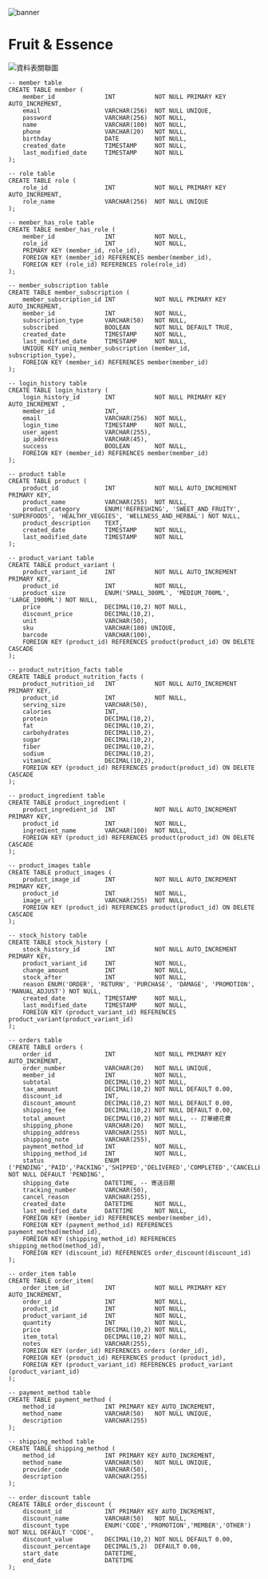 ![banner](https://raw.githubusercontent.com/WilliamHsieh615/fruit-and-essence/refs/heads/main/demo/banner.png)

# Fruit & Essence

![資料表關聯圖](https://github.com/WilliamHsieh615/fruit-and-essence/blob/main/demo/%E8%B3%87%E6%96%99%E8%A1%A8%E9%97%9C%E8%81%AF%E5%9C%96.png?raw=true)

    -- member table
    CREATE TABLE member (
        member_id              INT           NOT NULL PRIMARY KEY AUTO_INCREMENT,
        email                  VARCHAR(256)  NOT NULL UNIQUE,
        password               VARCHAR(256)  NOT NULL,
        name                   VARCHAR(100)  NOT NULL,
        phone                  VARCHAR(20)   NOT NULL,
        birthday               DATE          NOT NULL,
        created_date           TIMESTAMP     NOT NULL,
        last_modified_date     TIMESTAMP     NOT NULL
    );

    -- role table
    CREATE TABLE role (
        role_id                INT           NOT NULL PRIMARY KEY AUTO_INCREMENT,
        role_name              VARCHAR(256)  NOT NULL UNIQUE
    );

    -- member_has_role table
    CREATE TABLE member_has_role (
        member_id              INT           NOT NULL,
        role_id                INT           NOT NULL,
        PRIMARY KEY (member_id, role_id),
        FOREIGN KEY (member_id) REFERENCES member(member_id),
        FOREIGN KEY (role_id) REFERENCES role(role_id)
    );

    -- member_subscription table
    CREATE TABLE member_subscription (
        member_subscription_id INT           NOT NULL PRIMARY KEY AUTO_INCREMENT,
        member_id              INT           NOT NULL,
        subscription_type      VARCHAR(50)   NOT NULL,
        subscribed             BOOLEAN       NOT NULL DEFAULT TRUE,
        created_date           TIMESTAMP     NOT NULL,
        last_modified_date     TIMESTAMP     NOT NULL,
        UNIQUE KEY uniq_member_subscription (member_id, subscription_type),
        FOREIGN KEY (member_id) REFERENCES member(member_id)
    );

    -- login_history table
    CREATE TABLE login_history (
        login_history_id       INT           NOT NULL PRIMARY KEY AUTO_INCREMENT ,
        member_id              INT,
        email                  VARCHAR(256)  NOT NULL,
        login_time             TIMESTAMP     NOT NULL,
        user_agent             VARCHAR(255),
        ip_address             VARCHAR(45),
        success                BOOLEAN       NOT NULL,
        FOREIGN KEY (member_id) REFERENCES member(member_id)
    );
    
    -- product table
    CREATE TABLE product (
        product_id             INT           NOT NULL AUTO_INCREMENT PRIMARY KEY,
        product_name           VARCHAR(255)  NOT NULL,
        product_category       ENUM('REFRESHING', 'SWEET_AND_FRUITY', 'SUPERFOODS', 'HEALTHY_VEGGIES', 'WELLNESS_AND_HERBAL') NOT NULL,
        product_description    TEXT,
        created_date           TIMESTAMP     NOT NULL,
        last_modified_date     TIMESTAMP     NOT NULL
    );

    -- product_variant table
    CREATE TABLE product_variant (
        product_variant_id     INT           NOT NULL AUTO_INCREMENT PRIMARY KEY,
        product_id             INT           NOT NULL,
        product_size           ENUM('SMALL_300ML', 'MEDIUM_700ML', 'LARGE_1900ML') NOT NULL,
        price                  DECIMAL(10,2) NOT NULL,
        discount_price         DECIMAL(10,2),
        unit                   VARCHAR(50),
        sku                    VARCHAR(100) UNIQUE,
        barcode                VARCHAR(100),
        FOREIGN KEY (product_id) REFERENCES product(product_id) ON DELETE CASCADE
    );

    -- product_nutrition_facts table
    CREATE TABLE product_nutrition_facts (
        product_nutrition_id   INT           NOT NULL AUTO_INCREMENT PRIMARY KEY,
        product_id             INT           NOT NULL,
        serving_size           VARCHAR(50),
        calories               INT,
        protein                DECIMAL(10,2),
        fat                    DECIMAL(10,2),
        carbohydrates          DECIMAL(10,2),
        sugar                  DECIMAL(10,2),
        fiber                  DECIMAL(10,2),
        sodium                 DECIMAL(10,2),
        vitaminC               DECIMAL(10,2),
        FOREIGN KEY (product_id) REFERENCES product(product_id) ON DELETE CASCADE
    );

    -- product_ingredient table
    CREATE TABLE product_ingredient (
        product_ingredient_id  INT           NOT NULL AUTO_INCREMENT PRIMARY KEY,
        product_id             INT           NOT NULL,
        ingredient_name        VARCHAR(100)  NOT NULL,
        FOREIGN KEY (product_id) REFERENCES product(product_id) ON DELETE CASCADE
    );

    -- product_images table
    CREATE TABLE product_images (
        product_image_id       INT           NOT NULL AUTO_INCREMENT PRIMARY KEY,
        product_id             INT           NOT NULL,
        image_url              VARCHAR(255)  NOT NULL,
        FOREIGN KEY (product_id) REFERENCES product(product_id) ON DELETE CASCADE
    );

    -- stock_history table
    CREATE TABLE stock_history (
        stock_history_id       INT           NOT NULL AUTO_INCREMENT PRIMARY KEY,
        product_variant_id     INT           NOT NULL,
        change_amount          INT           NOT NULL,
        stock_after            INT           NOT NULL,
        reason ENUM('ORDER', 'RETURN', 'PURCHASE', 'DAMAGE', 'PROMOTION', 'MANUAL_ADJUST') NOT NULL,
        created_date           TIMESTAMP     NOT NULL,
        last_modified_date     TIMESTAMP     NOT NULL,
        FOREIGN KEY (product_variant_id) REFERENCES product_variant(product_variant_id)
    );

    -- orders table
    CREATE TABLE orders (
        order_id               INT           NOT NULL PRIMARY KEY AUTO_INCREMENT,
        order_number           VARCHAR(20)   NOT NULL UNIQUE,
        member_id              INT           NOT NULL,
        subtotal               DECIMAL(10,2) NOT NULL,
        tax_amount             DECIMAL(10,2) NOT NULL DEFAULT 0.00,
        discount_id            INT,
        discount_amount        DECIMAL(10,2) NOT NULL DEFAULT 0.00,
        shipping_fee           DECIMAL(10,2) NOT NULL DEFAULT 0.00,
        total_amount           DECIMAL(10,2) NOT NULL, -- 訂單總花費
        shipping_phone         VARCHAR(20)   NOT NULL,
        shipping_address       VARCHAR(255)  NOT NULL,
        shipping_note          VARCHAR(255),
        payment_method_id      INT           NOT NULL,
        shipping_method_id     INT           NOT NULL,
        status                 ENUM ('PENDING','PAID','PACKING','SHIPPED','DELIVERED','COMPLETED','CANCELLED','REFUNDED') NOT NULL DEFAULT 'PENDING',
        shipping_date          DATETIME, -- 寄送日期
        tracking_number        VARCHAR(50),
        cancel_reason          VARCHAR(255),
        created_date           DATETIME      NOT NULL,
        last_modified_date     DATETIME      NOT NULL,
        FOREIGN KEY (member_id) REFERENCES member(member_id),
        FOREIGN KEY (payment_method_id) REFERENCES payment_method(method_id),
        FOREIGN KEY (shipping_method_id) REFERENCES shipping_method(method_id),
        FOREIGN KEY (discount_id) REFERENCES order_discount(discount_id)
    );

    -- order_item table
    CREATE TABLE order_item(
        order_item_id          INT           NOT NULL PRIMARY KEY AUTO_INCREMENT,
        order_id               INT           NOT NULL,
        product_id             INT           NOT NULL,
        product_variant_id     INT           NOT NULL,
        quantity               INT           NOT NULL,
        price                  DECIMAL(10,2) NOT NULL,
        item_total             DECIMAL(10,2) NOT NULL,
        notes                  VARCHAR(255),
        FOREIGN KEY (order_id) REFERENCES orders (order_id),
        FOREIGN KEY (product_id) REFERENCES product (product_id),
        FOREIGN KEY (product_variant_id) REFERENCES product_variant (product_variant_id)
    );

    -- payment_method table
    CREATE TABLE payment_method (
        method_id              INT PRIMARY KEY AUTO_INCREMENT,
        method_name            VARCHAR(50)   NOT NULL UNIQUE,
        description            VARCHAR(255)
    );

    -- shipping_method table
    CREATE TABLE shipping_method (
        method_id              INT PRIMARY KEY AUTO_INCREMENT,
        method_name            VARCHAR(50)   NOT NULL UNIQUE,
        provider_code          VARCHAR(50),
        description            VARCHAR(255)
    );

    -- order_discount table
    CREATE TABLE order_discount (
        discount_id            INT PRIMARY KEY AUTO_INCREMENT,
        discount_name          VARCHAR(50)   NOT NULL,
        discount_type          ENUM('CODE','PROMOTION','MEMBER','OTHER') NOT NULL DEFAULT 'CODE',
        discount_value         DECIMAL(10,2) NOT NULL DEFAULT 0.00,
        discount_percentage    DECIMAL(5,2)  DEFAULT 0.00,
        start_date             DATETIME,
        end_date               DATETIME
    );

